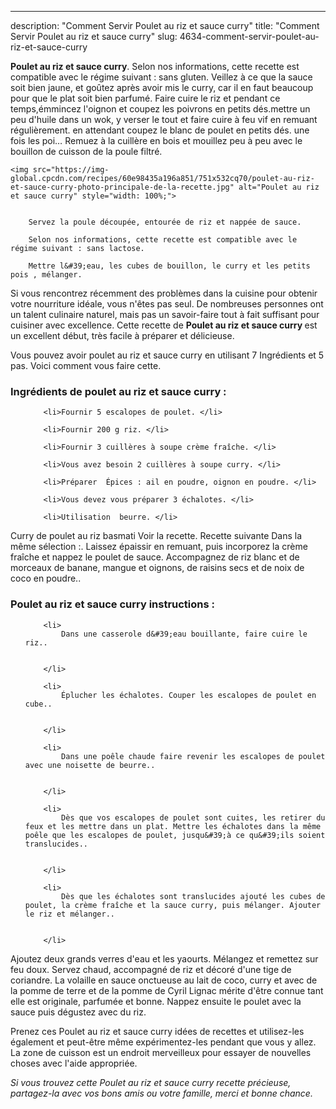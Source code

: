 ---
description: "Comment Servir Poulet au riz et sauce curry"
title: "Comment Servir Poulet au riz et sauce curry"
slug: 4634-comment-servir-poulet-au-riz-et-sauce-curry

<p>
	<strong>Poulet au riz et sauce curry</strong>. 
	Selon nos informations, cette recette est compatible avec le régime suivant : sans gluten. Veillez à ce que la sauce soit bien jaune, et goûtez après avoir mis le curry, car il en faut beaucoup pour que le plat soit bien parfumé. Faire cuire le riz et pendant ce temps,émmincez l&#39;oignon et coupez les poivrons en petits dés.mettre un peu d&#39;huile dans un wok, y verser le tout et faire cuire à feu vif en remuant régulièrement. en attendant coupez le blanc de poulet en petits dés. une fois les poi… Remuez à la cuillère en bois et mouillez peu à peu avec le bouillon de cuisson de la poule filtré.
</p>
<p>
	
	<img src="https://img-global.cpcdn.com/recipes/60e98435a196a851/751x532cq70/poulet-au-riz-et-sauce-curry-photo-principale-de-la-recette.jpg" alt="Poulet au riz et sauce curry" style="width: 100%;">
	
	
		Servez la poule découpée, entourée de riz et nappée de sauce.
	
		Selon nos informations, cette recette est compatible avec le régime suivant : sans lactose.
	
		Mettre l&#39;eau, les cubes de bouillon, le curry et les petits pois , mélanger.
	
</p>

Si vous rencontrez récemment des problèmes dans la cuisine pour obtenir votre nourriture idéale, vous n'êtes pas seul. De nombreuses personnes ont un talent culinaire naturel, mais pas un savoir-faire tout à fait suffisant pour cuisiner avec excellence. Cette recette de <strong> Poulet au riz et sauce curry </strong> est un excellent début, très facile à préparer et délicieuse.

<!--inarticleads1-->

Vous pouvez avoir poulet au riz et sauce curry en utilisant 7 Ingrédients et 5 pas. Voici comment vous faire cette.

<h3>Ingrédients de poulet au riz et sauce curry :</h3>

<ol>
	
		<li>Fournir 5 escalopes de poulet. </li>
	
		<li>Fournir 200 g riz. </li>
	
		<li>Fournir 3 cuillères à soupe crème fraîche. </li>
	
		<li>Vous avez besoin 2 cuillères à soupe curry. </li>
	
		<li>Préparer  Épices : ail en poudre, oignon en poudre. </li>
	
		<li>Vous devez vous préparer 3 échalotes. </li>
	
		<li>Utilisation  beurre. </li>
	
</ol>

Curry de poulet au riz basmati Voir la recette. Recette suivante Dans la même sélection :. Laissez épaissir en remuant, puis incorporez la crème fraîche et nappez le poulet de sauce. Accompagnez de riz blanc et de morceaux de banane, mangue et oignons, de raisins secs et de noix de coco en poudre.. 

<!--inarticleads2-->

<h3>Poulet au riz et sauce curry instructions :</h3>

<ol>
	
		<li>
			Dans une casserole d&#39;eau bouillante, faire cuire le riz..
			
			
		</li>
	
		<li>
			Éplucher les échalotes. Couper les escalopes de poulet en cube..
			
			
		</li>
	
		<li>
			Dans une poêle chaude faire revenir les escalopes de poulet avec une noisette de beurre..
			
			
		</li>
	
		<li>
			Dès que vos escalopes de poulet sont cuites, les retirer du feux et les mettre dans un plat. Mettre les échalotes dans la même poêle que les escalopes de poulet, jusqu&#39;à ce qu&#39;ils soient translucides..
			
			
		</li>
	
		<li>
			Dès que les échalotes sont translucides ajouté les cubes de poulet, la crème fraîche et la sauce curry, puis mélanger. Ajouter le riz et mélanger..
			
			
		</li>
	
</ol>

Ajoutez deux grands verres d&#39;eau et les yaourts. Mélangez et remettez sur feu doux. Servez chaud, accompagné de riz et décoré d&#39;une tige de coriandre. La volaille en sauce onctueuse au lait de coco, curry et avec de la pomme de terre et de la pomme de Cyril Lignac mérite d&#39;être connue tant elle est originale, parfumée et bonne. Nappez ensuite le poulet avec la sauce puis dégustez avec du riz. 

<!--inarticleads1-->

<p>
Prenez ces Poulet au riz et sauce curry idées de recettes et utilisez-les également et peut-être même expérimentez-les pendant que vous y allez. La zone de cuisson est un endroit merveilleux pour essayer de nouvelles choses avec l'aide appropriée.
</p>

<p>
<i>Si vous trouvez cette Poulet au riz et sauce curry recette précieuse, partagez-la avec vos bons amis ou votre famille, merci et bonne chance.</i>
</p>
